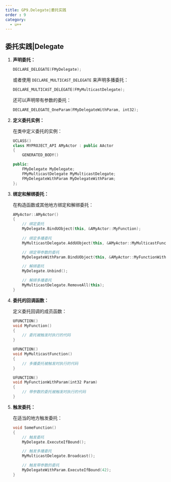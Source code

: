 ```yaml
---
title: GP9.Delegate|委托实践
order : 9
category:
  - u++
---
```

## 委托实践|Delegate

1. **声明委托：**

   ```cpp
   DECLARE_DELEGATE(FMyDelegate);
   ```

   或者使用 `DECLARE_MULTICAST_DELEGATE` 来声明多播委托：

   ```cpp
   DECLARE_MULTICAST_DELEGATE(FMyMulticastDelegate);
   ```

   还可以声明带有参数的委托：

   ```cpp
   DECLARE_DELEGATE_OneParam(FMyDelegateWithParam, int32);
   ```

2. **定义委托实例：**

   在类中定义委托的实例：

   ```cpp
   UCLASS()
   class MYPROJECT_API AMyActor : public AActor
   {
       GENERATED_BODY()

   public:
       FMyDelegate MyDelegate;
       FMyMulticastDelegate MyMulticastDelegate;
       FMyDelegateWithParam MyDelegateWithParam;
   };
   ```

3. **绑定和解绑委托：**

   在构造函数或其他地方绑定和解绑委托：

   ```cpp
   AMyActor::AMyActor()
   {
       // 绑定委托
       MyDelegate.BindUObject(this, &AMyActor::MyFunction);
       
       // 绑定多播委托
       MyMulticastDelegate.AddUObject(this, &AMyActor::MyMulticastFunction);

       // 绑定带参数的委托
       MyDelegateWithParam.BindUObject(this, &AMyActor::MyFunctionWithParam);

       // 解绑委托
       MyDelegate.Unbind();

       // 解绑多播委托
       MyMulticastDelegate.RemoveAll(this);
   }
   ```

4. **委托的回调函数：**

   定义委托回调的成员函数：

   ```cpp
   UFUNCTION()
   void MyFunction()
   {
       // 委托被触发时执行的代码
   }

   UFUNCTION()
   void MyMulticastFunction()
   {
       // 多播委托被触发时执行的代码
   }

   UFUNCTION()
   void MyFunctionWithParam(int32 Param)
   {
       // 带参数的委托被触发时执行的代码
   }
   ```

5. **触发委托：**

   在适当的地方触发委托：

   ```cpp
   void SomeFunction()
   {
       // 触发委托
       MyDelegate.ExecuteIfBound();

       // 触发多播委托
       MyMulticastDelegate.Broadcast();

       // 触发带参数的委托
       MyDelegateWithParam.ExecuteIfBound(42);
   }
   ```
